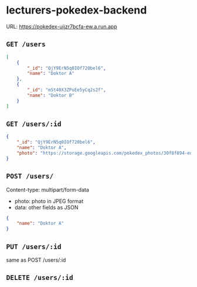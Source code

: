 # lecturers-pokedex-backend

URL: https://pokedex-uijzr7bcfa-ew.a.run.app

## `GET /users`

```JSON
[
    {
        "_id": "QjY9ErN5q0IOf720bel6",
        "name": "Doktor A"
    },
    {
        "_id": "mSt40X3ZPuEe5yCq2s2f",
        "name": "Doktor B"
    }
]
```

## `GET /users/:id`

```JSON
{
    "_id": "QjY9ErN5q0IOf720bel6",
    "name": "Doktor A",
    "photo": "https://storage.googleapis.com/pokedex_photos/30f8f894-ed8f-11ed-8473-2cf05de1978c.jpeg"
}
```

## `POST /users/`

Content-type: multipart/form-data
- photo: photo in JPEG format
- data: other fields as JSON
```JSON
{
    "name": "Doktor A"
}
```

## `PUT /users/:id`
same as POST /users/:id

## `DELETE /users/:id`